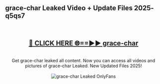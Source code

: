 <h2>grace-char Leaked Video + Update Files 2025- q5qs7</h2>
<br>
<div align="center">
<h2><a href="https://libra.edu.pl?grace-char" rel="nofollow">🔴 CLICK HERE 🌐==►► grace-char</a></h2>
<br>
Get grace-char leaked all content. Now you can access all videos and pictures of grace-char Leaked. New Updated Files 2025!
<br>
<br>
<a href="https://libra.edu.pl?grace-char" rel="nofollow" data-target="animated-image.originalLink"><img src="https://i.ibb.co.com/WyWwxjT/player-gif2.gif" alt="grace-char Leaked OnlyFans" style="max-width: 100%; display: inline-block;" data-target="animated-image.originalImage"></a>
</div>
<br>